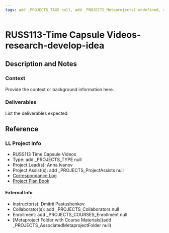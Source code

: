 ```yaml
---
tags: add _PROJECTS_TAGS null, add _PROJECTS_Metaprojects) undefined, research-develop-idea
---
```


# RUSS113-Time Capsule Videos-research-develop-idea

## Description and Notes

### Context
Provide the context or background information here.

### Deliverables
List the deliverables expected.


## Reference
### LL Project Info
* RUSS113 Time Capsule Videos
* Type: add _PROJECTS_TYPE null
* Project Lead(s): Anna Ivanov
* Project Assist(s): add _PROJECTS_ProjectAssists null
* [Correspondance Log](https://drive.google.com/drive/folders/1ikSZUL8Qd_LzYRmbQfZkB3SGkkvm0GO5?usp=drive_link)
* [Project Plan Book](https://hackmd.io/@ll-23-24/Sy66FfRC2)

#### External Info
* Instructor(s): Dmitrii Pastushenkov
* Collaborator(s): add _PROJECTS_Collaborators null
* Enrollment: add _PROJECTS_COURSES_Enrollment null
* [Metaproject Folder with Course Materials](add _PROJECTS_AssociatedMetaprojectFolder null)